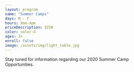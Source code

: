 ```yaml
---
layout: program
name: "Summer Camps"
days: M - F
hours: 9am-4pm
priceDescription: $250
color: color-4
ages: 3+
enroll: false
image: /assets/img/light_table.jpg
---
```


Stay tuned for information regarding our 2020 Summer Camp Opportunities. 
